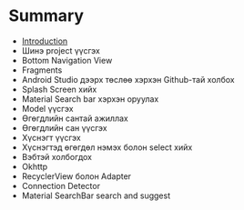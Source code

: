 # Summary

* [Introduction](README.md)
* Шинэ project үүсгэх
* Bottom Navigation View
* Fragments
* Android Studio дээрх төслөө хэрхэн Github-тай холбох
* Splash Screen хийх
* Material Search bar хэрхэн оруулах
* Model үүсгэх
* Өгөгдлийн сантай ажиллах
* Өгөгдлийн сан үүсгэх
* Хүснэгт үүсгэх
* Хүснэгтэд өгөгдөл нэмэх болон select хийх
* Вэбтэй холбогдох
* Okhttp
* RecyclerView болон Adapter
* Connection Detector
* Material SearchBar search and suggest

